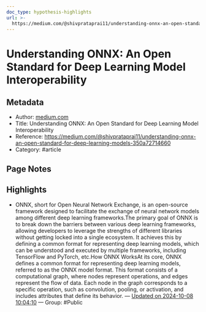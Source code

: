 ```yaml
---
doc_type: hypothesis-highlights
url: >-
  https://medium.com/@shivprataprai11/understanding-onnx-an-open-standard-for-deep-learning-models-350a72714660
---
```


# Understanding ONNX: An Open Standard for Deep Learning Model Interoperability

## Metadata
- Author: [medium.com]()
- Title: Understanding ONNX: An Open Standard for Deep Learning Model Interoperability
- Reference: https://medium.com/@shivprataprai11/understanding-onnx-an-open-standard-for-deep-learning-models-350a72714660
- Category: #article

## Page Notes
## Highlights
- ONNX, short for Open Neural Network Exchange, is an open-source framework designed to facilitate the exchange of neural network models among different deep learning frameworks.The primary goal of ONNX is to break down the barriers between various deep learning frameworks, allowing developers to leverage the strengths of different libraries without getting locked into a single ecosystem. It achieves this by defining a common format for representing deep learning models, which can be understood and executed by multiple frameworks, including TensorFlow and PyTorch, etc.How ONNX WorksAt its core, ONNX defines a common format for representing deep learning models, referred to as the ONNX model format. This format consists of a computational graph, where nodes represent operations, and edges represent the flow of data. Each node in the graph corresponds to a specific operation, such as convolution, pooling, or activation, and includes attributes that define its behavior. — [Updated on 2024-10-08 10:04:10](https://hyp.is/5kOy_IVLEe-ehTNVwCCYMg/medium.com/@shivprataprai11/understanding-onnx-an-open-standard-for-deep-learning-models-350a72714660) — Group: #Public



